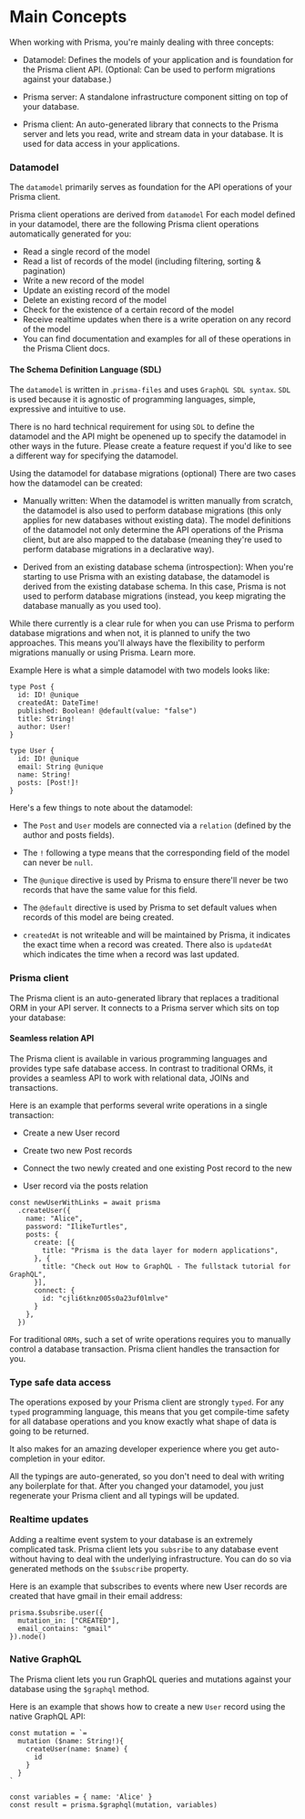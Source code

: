 # Main Concepts

When working with Prisma, you're mainly dealing with three concepts:

- Datamodel: Defines the models of your application and is foundation for the Prisma client API. (Optional: Can be used to perform migrations against your database.)

- Prisma server: A standalone infrastructure component sitting on top of your database.

- Prisma client: An auto-generated library that connects to the Prisma server and lets you read, write and stream data in your database. It is used for data access in your applications.

### Datamodel

The ```datamodel``` primarily serves as foundation for the API operations of your Prisma client.

Prisma client operations are derived from ```datamodel```
For each model defined in your datamodel, there are the following Prisma client operations automatically generated for you:

- Read a single record of the model
- Read a list of records of the model (including filtering, sorting & pagination)
- Write a new record of the model
- Update an existing record of the model
- Delete an existing record of the model
- Check for the existence of a certain record of the model
- Receive realtime updates when there is a write operation on any record of the model
- You can find documentation and examples for all of these operations in the Prisma Client docs.

#### The Schema Definition Language (SDL)

The ```datamodel``` is written in .```prisma-files``` and uses ```GraphQL SDL syntax```. ```SDL``` is used because it is agnostic of programming languages, simple, expressive and intuitive to use.

There is no hard technical requirement for using ```SDL``` to define the datamodel and the API might be openened up to specify the datamodel in other ways in the future. Please create a feature request if you'd like to see a different way for specifying the datamodel.

Using the datamodel for database migrations (optional)
There are two cases how the datamodel can be created:

- Manually written: When the datamodel is written manually from scratch, the datamodel is also used to perform database migrations (this only applies for new databases without existing data). The model definitions of the datamodel not only determine the API operations of the Prisma client, but are also mapped to the database (meaning they're used to perform database migrations in a declarative way).

- Derived from an existing database schema (introspection): When you're starting to use Prisma with an existing database, the datamodel is derived from the existing database schema. In this case, Prisma is not used to perform database migrations (instead, you keep migrating the database manually as you used too).

While there currently is a clear rule for when you can use Prisma to perform database migrations and when not, it is planned to unify the two approaches. This means you'll always have the flexibility to perform migrations manually or using Prisma. Learn more.

Example
Here is what a simple datamodel with two models looks like:


```
type Post {
  id: ID! @unique
  createdAt: DateTime!
  published: Boolean! @default(value: "false")
  title: String!
  author: User!
}

type User {
  id: ID! @unique
  email: String @unique
  name: String!
  posts: [Post!]!
}

```
Here's a few things to note about the datamodel:

- The ```Post``` and ```User``` models are connected via a ```relation``` (defined by the author and posts fields).

- The ```!``` following a type means that the corresponding field of the model can never be ```null```.

- The ```@unique``` directive is used by Prisma to ensure there'll never be two records that have the same value for this field.

- The ```@default``` directive is used by Prisma to set default values when records of this model are being created.

- ```createdAt``` is not writeable and will be maintained by Prisma, it indicates the exact time when a record was created. There also is ```updatedAt``` which indicates the time when a record was last updated.

### Prisma client

 The Prisma client is an auto-generated library that replaces a traditional ORM in your API server. It connects to a Prisma server which sits on top your database:



#### Seamless relation API

The Prisma client is available in various programming languages and provides type safe database access. In contrast to traditional ORMs, it provides a seamless API to work with relational data, JOINs and transactions.

Here is an example that performs several write operations in a single transaction:

- Create a new User record

- Create two new Post records

- Connect the two newly created and one existing Post record to the new 

- User record via the posts relation

```
const newUserWithLinks = await prisma
  .createUser({
    name: "Alice",
    password: "IlikeTurtles",
    posts: {
      create: [{
        title: "Prisma is the data layer for modern applications",
      }, {
        title: "Check out How to GraphQL - The fullstack tutorial for GraphQL",
      }],
      connect: {
        id: "cjli6tknz005s0a23uf0lmlve"
      }
    }, 
  })
  ```
For traditional ```ORMs```, such a set of write operations requires you to manually control a database transaction. Prisma client handles the transaction for you.

### Type safe data access

The operations exposed by your Prisma client are strongly ```typed```. For any ```typed``` programming language, this means that you get compile-time safety for all database operations and you know exactly what shape of data is going to be returned.

It also makes for an amazing developer experience where you get auto-completion in your editor.

All the typings are auto-generated, so you don't need to deal with writing any boilerplate for that. After you changed your datamodel, you just regenerate your Prisma client and all typings will be updated.

### Realtime updates

Adding a realtime event system to your database is an extremely complicated task. Prisma client lets you ```subsribe``` to any database event without having to deal with the underlying infrastructure. You can do so via generated methods on the ```$subscribe``` property.

Here is an example that subscribes to events where new User records are created that have gmail in their email address:

```
prisma.$subsribe.user({
  mutation_in: ["CREATED"],
  email_contains: "gmail"
}).node()
```

### Native GraphQL

The Prisma client lets you run GraphQL queries and mutations against your database using the ```$graphql``` method.

Here is an example that shows how to create a new ```User``` record using the native GraphQL API:

```
const mutation = `=
  mutation ($name: String!){
    createUser(name: $name) {
      id
    }
  }
`

const variables = { name: 'Alice' }
const result = prisma.$graphql(mutation, variables)
```